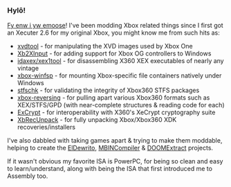 ### Hylô!
[Fy enw i yw emoose](tl "Welsh: my name is emoose")! I've been modding Xbox related things since I first got an Xecuter 2.6 for my original Xbox, you might know me from such hits as:
- [xvdtool](https://github.com/emoose/xvdtool) - for manipulating the XVD images used by Xbox One
- [Xb2XInput](https://github.com/emoose/Xb2XInput) - for adding support for Xbox OG controllers to Windows
- [idaxex/xex1tool](https://github.com/emoose/idaxex) - for disassembling X360 XEX executables of nearly any vintage
- [xbox-winfsp](https://github.com/emoose/xbox-winfsp) - for mounting Xbox-specific file containers natively under Windows
- [stfschk](https://github.com/emoose/xbox-reversing/tree/master/stfschk) - for validating the integrity of Xbox360 STFS packages
- [xbox-reversing](https://github.com/emoose/xbox-reversing) - for pulling apart various Xbox360 formats such as XEX/STFS/GPD (with near-complete structures & reading code for each)
- [ExCrypt](https://github.com/emoose/ExCrypt) - for interoperability with X360's XeCrypt cryptography suite
- [XbRecUnpack](https://github.com/emoose/XbRecUnpack) - for fully unpacking Xbox/Xbox360 XDK recoveries/installers

I've also dabbled with taking games apart & trying to make them moddable, helping to create the [ElDewrito](https://github.com/ElDewrito/ElDorito), [MBINCompiler](https://github.com/monkeyman192/MBINCompiler) & [DOOMExtract](https://github.com/emoose/DOOMExtract) projects. 

If it wasn't obvious my favorite ISA is PowerPC, for being so clean and easy to learn/understand, along with being the ISA that first introduced me to Assembly too.
